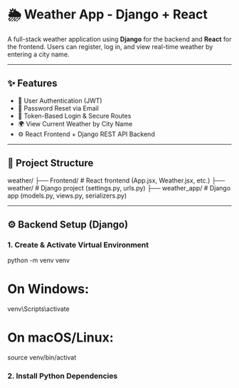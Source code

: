 # 🌦️ Weather App - Django + React

A full-stack weather application using **Django** for the backend and **React** for the frontend. Users can register, log in, and view real-time weather by entering a city name.

---

## ✨ Features

- 🔐 User Authentication (JWT)
- 📧 Password Reset via Email
- 🔄 Token-Based Login & Secure Routes
- 🌍 View Current Weather by City Name
- ⚙️ React Frontend + Django REST API Backend

---

## 📁 Project Structure

weather/
├── Frontend/ # React frontend (App.jsx, Weather.jsx, etc.)
├── weather/ # Django project (settings.py, urls.py)
├── weather_app/ # Django app (models.py, views.py, serializers.py)


---

## ⚙️ Backend Setup (Django)

### 1. Create & Activate Virtual Environment


python -m venv venv
# On Windows:
venv\Scripts\activate
# On macOS/Linux:
source venv/bin/activat

### 2. Install Python Dependencies
